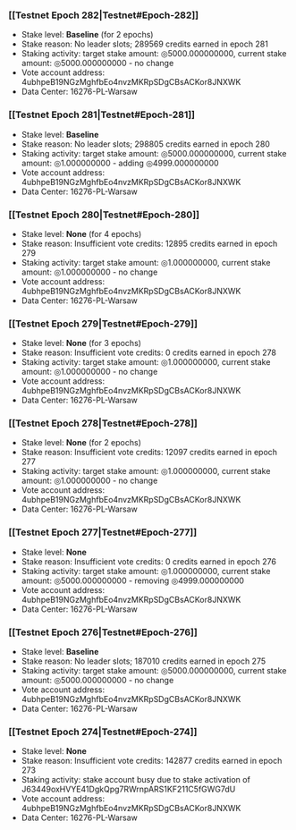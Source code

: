 ### [[Testnet Epoch 282|Testnet#Epoch-282]]
* Stake level: **Baseline** (for 2 epochs)
* Stake reason: No leader slots; 289569 credits earned in epoch 281
* Staking activity: target stake amount: ◎5000.000000000, current stake amount: ◎5000.000000000 - no change
* Vote account address: 4ubhpeB19NGzMghfbEo4nvzMKRpSDgCBsACKor8JNXWK
* Data Center: 16276-PL-Warsaw
### [[Testnet Epoch 281|Testnet#Epoch-281]]
* Stake level: **Baseline**
* Stake reason: No leader slots; 298805 credits earned in epoch 280
* Staking activity: target stake amount: ◎5000.000000000, current stake amount: ◎1.000000000 - adding ◎4999.000000000
* Vote account address: 4ubhpeB19NGzMghfbEo4nvzMKRpSDgCBsACKor8JNXWK
* Data Center: 16276-PL-Warsaw
### [[Testnet Epoch 280|Testnet#Epoch-280]]
* Stake level: **None** (for 4 epochs)
* Stake reason: Insufficient vote credits: 12895 credits earned in epoch 279
* Staking activity: target stake amount: ◎1.000000000, current stake amount: ◎1.000000000 - no change
* Vote account address: 4ubhpeB19NGzMghfbEo4nvzMKRpSDgCBsACKor8JNXWK
* Data Center: 16276-PL-Warsaw
### [[Testnet Epoch 279|Testnet#Epoch-279]]
* Stake level: **None** (for 3 epochs)
* Stake reason: Insufficient vote credits: 0 credits earned in epoch 278
* Staking activity: target stake amount: ◎1.000000000, current stake amount: ◎1.000000000 - no change
* Vote account address: 4ubhpeB19NGzMghfbEo4nvzMKRpSDgCBsACKor8JNXWK
* Data Center: 16276-PL-Warsaw
### [[Testnet Epoch 278|Testnet#Epoch-278]]
* Stake level: **None** (for 2 epochs)
* Stake reason: Insufficient vote credits: 12097 credits earned in epoch 277
* Staking activity: target stake amount: ◎1.000000000, current stake amount: ◎1.000000000 - no change
* Vote account address: 4ubhpeB19NGzMghfbEo4nvzMKRpSDgCBsACKor8JNXWK
* Data Center: 16276-PL-Warsaw
### [[Testnet Epoch 277|Testnet#Epoch-277]]
* Stake level: **None**
* Stake reason: Insufficient vote credits: 0 credits earned in epoch 276
* Staking activity: target stake amount: ◎1.000000000, current stake amount: ◎5000.000000000 - removing ◎4999.000000000
* Vote account address: 4ubhpeB19NGzMghfbEo4nvzMKRpSDgCBsACKor8JNXWK
* Data Center: 16276-PL-Warsaw
### [[Testnet Epoch 276|Testnet#Epoch-276]]
* Stake level: **Baseline**
* Stake reason: No leader slots; 187010 credits earned in epoch 275
* Staking activity: target stake amount: ◎5000.000000000, current stake amount: ◎5000.000000000 - no change
* Vote account address: 4ubhpeB19NGzMghfbEo4nvzMKRpSDgCBsACKor8JNXWK
* Data Center: 16276-PL-Warsaw
### [[Testnet Epoch 274|Testnet#Epoch-274]]
* Stake level: **None**
* Stake reason: Insufficient vote credits: 142877 credits earned in epoch 273
* Staking activity: stake account busy due to stake activation of J63449oxHVYE41DgkQpg7RWrnpARS1KF211C5fGWG7dU
* Vote account address: 4ubhpeB19NGzMghfbEo4nvzMKRpSDgCBsACKor8JNXWK
* Data Center: 16276-PL-Warsaw